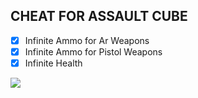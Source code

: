 ## CHEAT FOR ASSAULT CUBE

- [x] Infinite Ammo for Ar Weapons
- [x] Infinite Ammo for Pistol Weapons
- [x] Infinite Health

<img src="https://i.imgur.com/BA8U8yk.png" />